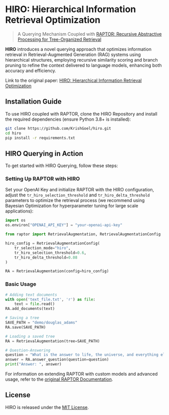 # HIRO: Hierarchical Information Retrieval Optimization
> A Querying Mechanism Coupled with [RAPTOR: Recursive Abstractive Processing for Tree-Organized Retrieval](https://arxiv.org/abs/2401.18059)

**HIRO** introduces a novel querying approach that optimizes information retrieval in Retrieval-Augmented Generation (RAG) systems using hierarchical structures, employing recursive similarity scoring and branch pruning to refine the context delivered to language models, enhancing both accuracy and efficiency.

Link to the original paper: [HIRO: Hierarchical Information Retrieval Optimization](https://arxiv.org/abs/2406.09979)

## Installation Guide
To use HIRO coupled with RAPTOR, clone the HIRO Repository and install the required dependencies (ensure Python 3.8+ is installed):

```bash
git clone https://github.com/KrishGoel/hiro.git
cd hiro
pip install -r requirements.txt
```

## HIRO Querying in Action

To get started with HIRO Querying, follow these steps:

### Setting Up RAPTOR with HIRO

Set your OpenAI Key and initialize RAPTOR with the HIRO configuration, adjust the `tr_hiro_selection_threshold` and `tr_hiro_delta_threshold` parameters to optimize the retrieval process (we recommend using Bayesian Optimization for hyperparameter tuning for large scale applications):

```python
import os
os.environ["OPENAI_API_KEY"] = "your-openai-api-key"

from raptor import RetrievalAugmentation, RetrievalAugmentationConfig

hiro_config = RetrievalAugmentationConfig(
    tr_selection_mode="hiro",
    tr_hiro_selection_threshold=0.6,
    tr_hiro_delta_threshold=0.08
)

RA = RetrievalAugmentation(config=hiro_config)
```

### Basic Usage

```python
# Adding text documents
with open('text_file.txt', 'r') as file:
    text = file.read()
RA.add_documents(text)

# Saving a tree
SAVE_PATH = "demo/douglas_adams"
RA.save(SAVE_PATH)

# Loading a saved tree
RA = RetrievalAugmentation(tree=SAVE_PATH)

# Question-Answering
question = "What is the answer to life, the universe, and everything else?"
answer = RA.answer_question(question=question)
print("Answer: ", answer)
```

For information on extending RAPTOR with custom models and advanced usage, refer to the [original RAPTOR Documentation](https://github.com/parthsarthi03/raptor/blob/master/README.md).

## License

HIRO is released under the [MIT License](./LICENSE.txt).